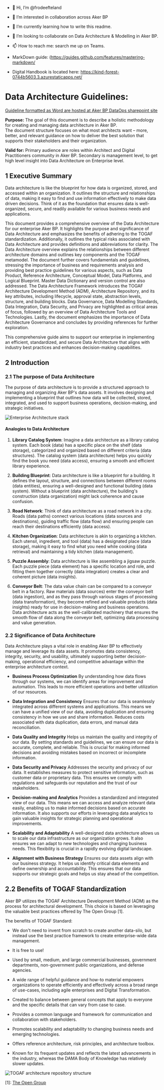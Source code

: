 - 👋 Hi, I’m @frodeefteland
- 👀 I’m interested in collaboration across Aker BP
- 🌱 I’m currently learning how to write this readme. 
- 💞️ I’m looking to collaborate on Data Architecture & Modelling in Aker BP. 
- 📫 How to reach me: search me up on Teams.

- MarkDown guide: (https://guides.github.com/features/mastering-markdown/

- Digital Handbook is located here: https://kind-forest-0744b5603.3.azurestaticapps.net/

<!---
frodeefteland/frodeefteland is a ✨ special ✨ repository because its `README.md` (this file) appears on your GitHub profile.
You can click the Preview link to take a look at your changes.
--->

# Data Architecture Guidelines: 
[Guideline formatted as Word are hosted at Aker BP DataOps sharepoint site](https://akerbp.sharepoint.com/:w:/r/sites/abp-team-365/Shared%20Documents/2.01%20-%20GOVERNANCE%20AND%20ARCHITECTURE%20%F0%9F%A7%A9/1.01.03.%20Data%20Governance/78-000623%20Information%20Management%20Specification/Data%20Management%20Spec%20-%20Redesign%206.2023/Guideline%20Data%20Architecture.docx?d=w6f1b054f86884d898c3ee73192115ac8&csf=1&web=1&e=VJzXNd)


**Purpose:** The goal of this document is to describe a holistic methodology for creating and managing data architecture in Aker BP.  
The document structure focuses on what most architects want – more, better, and relevant guidance on how to deliver the best solution that supports their stakeholders and their organization.

**Valid for:**	Primary audience are roles within Architect and Digital Practitioners community in Aker BP.
Secondary is management level, to get high level insight into Data Architecture on Enterprise level. 

## 1 Executive Summary
Data architecture is like the blueprint for how data is organized, stored, and accessed within an organization. It outlines the structure and relationships of data, making it easy to find and use information effectively to make data driven decisions. Think of it as the foundation that ensures data is well-organized, secure, and readily available for various business needs and applications.

This document provides a comprehensive overview of the Data Architecture for our enterprise Aker BP. It highlights the purpose and significance of Data Architecture and emphasizes the benefits of adhering to the TOGAF standardization. Additionally, it outlines the typical risks associated with Data Architecture and provides definitions and abbreviations for clarity.
The Data Architecture overview explains the relationships between different architecture domains and outlines key components and the TOGAF metamodel.
The document further covers fundamentals and guidelines, stressing the importance of business and requirements analysis and providing best practice guidelines for various aspects, such as Data Product, Reference Architecture, Conceptual Model, Data Platforms, and Logical Blueprint. Master Data Dictionary and version control are also addressed.
The Data Architecture Framework introduces the TOGAF Architecture Development Method (ADM), Architecture Repository, and its key attributes, including lifecycle, approval state, abstraction levels, structure, and building blocks.
Data Governance, Data Modelling Standards, Data Integration, Data Security, and Privacy are highlighted as critical areas of focus, followed by an overview of Data Architecture Tools and Technologies.
Lastly, the document emphasizes the importance of Data Architecture Governance and concludes by providing references for further exploration.

This comprehensive guide aims to support our enterprise in implementing an efficient, standardized, and secure Data Architecture that aligns with industry best practices and enhances decision-making capabilities.

## 2 Introduction
### 2.1	The purpose of Data Architecture

The purpose of data architecture is to provide a structured approach to managing and organizing Aker BP's data assets. It involves designing and implementing a blueprint that outlines how data will be collected, stored, integrated, and used to support business operations, decision-making, and strategic initiatives.

![Enterprise Architecture stack](EnterpriseArchitectureStack.jpg)

#### Analogies to Data Architecture

1. **Library Catalog System**: Imagine a data architecture as a library catalog system. Each book (data) has a specific place on the shelf (data storage), categorized and organized based on different criteria (data structures). The catalog system (data architecture) helps you quickly find the book you need (data access), ensuring a smooth and efficient library experience.

2. **Building Blueprint**: Data architecture is like a blueprint for a building. It defines the layout, structure, and connections between different rooms (data entities), ensuring a well-designed and functional building (data system). Without a blueprint (data architecture), the building's construction (data organization) might lack coherence and cause confusion.

3. **Road Network**: Think of data architecture as a road network in a city. Roads (data paths) connect various locations (data sources and destinations), guiding traffic flow (data flow) and ensuring people can reach their destinations efficiently (data access).

4. **Kitchen Organization**: Data architecture is akin to organizing a kitchen. Each utensil, ingredient, and tool (data) has a designated place (data storage), making it easy to find what you need while cooking (data retrieval) and maintaining a tidy kitchen (data management).

5. **Puzzle Assembly**: Data architecture is like assembling a jigsaw puzzle. Each puzzle piece (data element) has a specific location and role, and fitting them together correctly (data integration) creates a clear and coherent picture (data insights).

6. **Conveyor Belt**: The data value chain can be compared to a conveyor belt in a factory. Raw materials (data sources) enter the conveyor belt (data ingestion), and as they pass through various stages of processing (data transformation), they become refined and valuable products (data insights) ready for use in decision-making and business operations. Data architecture acts as the well-calibrated machinery that ensures the smooth flow of data along the conveyor belt, optimizing data processing and value generation.

### 2.2 Significance of Data Architecture
Data Architecture plays a vital role in enabling Aker BP to effectively manage and leverage its data assets. It promotes data consistency, integrity, security, and usability, ultimately supporting better decision-making, operational efficiency, and competitive advantage within the enterprise architecture context.

- **Business Process Optimization** By understanding how data flows through our systems, we can identify areas for improvement and automation. This leads to more efficient operations and better utilization of our resources.

- **Data Integration and Consistency** Ensures that our data is seamlessly integrated across different systems and applications. This means we can have a unified view of our data, avoiding duplication and ensuring consistency in how we use and share information.
Reduces costs associated with data duplication, data errors, and manual data reconciliation.

- **Data Quality and Integrity** Helps us maintain the quality and integrity of our data. By setting standards and guidelines, we can ensure our data is accurate, complete, and reliable. This is crucial for making informed decisions and avoiding mistakes based on incorrect or incomplete information.

- **Data Security and Privacy** Addresses the security and privacy of our data. It establishes measures to protect sensitive information, such as customer data or proprietary data. This ensures we comply with regulations and safeguards our reputation and the trust of our stakeholders.

- **Decision-making and Analytics** Provides a standardized and integrated view of our data. This means we can access and analyze relevant data easily, enabling us to make informed decisions based on accurate information. It also supports our efforts in leveraging data analytics to gain valuable insights for strategic planning and operational improvements.

- **Scalability and Adaptability** A well-designed data architecture allows us to scale our data infrastructure as our organization grows. It also ensures we can adapt to new technologies and changing business needs. This flexibility is crucial in a rapidly evolving digital landscape.

- **Alignment with Business Strategy** Ensures our data assets align with our business strategy. It helps us identify critical data elements and define ownership and accountability. This ensures that our data supports our strategic goals and helps us stay ahead of the competition.

 ## 2.2 Benefits of TOGAF Standardization

Aker BP utilizes the TOGAF Architecture Development Method (ADM) as the process for architectural development. This choice is based on leveraging the valuable best practices offered by The Open Group [1].

The benefits of TOGAF Standard:

- We don't need to invent from scratch to create another data-silo, but instead use the best practice framework to create enterprise-wide data management.

- It is free to use!

- Used by small, medium, and large commercial businesses, government departments, non-government public organizations, and defense agencies.

- A wide range of helpful guidance and how-to material empowers organizations to operate efficiently and effectively across a broad range of use-cases, including agile enterprises and Digital Transformation.

- Created to balance between general concepts that apply to everyone and the specific details that can vary from case to case.

- Provides a common language and framework for communication and collaboration with stakeholders.

- Promotes scalability and adaptability to changing business needs and emerging technologies.

- Offers reference architecture, risk principles, and architecture toolbox.

- Known for its frequent updates and reflects the latest advancements in the industry, whereas the DAMA Body of Knowledge has relatively slower updates.

![TOGAF architecture repository structure](https://github.com/frodeefteland/frodeefteland/blob/45857b15e56ecc05339c8d96fea99c3445cdc829/TOGAF%20architecture%20repository%20structure.png)

[1]: [The Open Group](https://www.opengroup.org/)  
